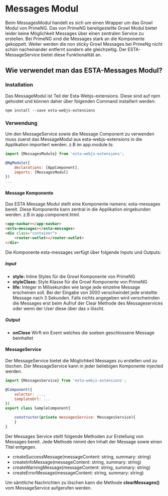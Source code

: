 # Messages Modul

Beim MessagesModul handelt es sich um einen Wrapper um das Growl Modul
von PrimeNG. Das von PrimeNG bereitgestellte Growl Modul bietet leider
keine Möglichkeit Messages über einen zentralen Service zu erstellen. Bei PrimeNG
sind die Messages stark an die Komponente gekoppelt. Weiter werden die non sticky Growl Messages bei PrimeNg
nicht schön nacheinander entfernt sondern alle gleichzeitig. Der ESTA-MessageService
bietet diese Funktionalität an.

## Wie verwendet man das ESTA-Messages Modul?
### Installation
Das MessageModul ist Teil der Esta-Webjs-extensions. Diese sind auf npm
gehostet und können daher über folgenden Command installiert werden:

```
npm install --save esta-webjs-extensions
```

### Verwendung
Um den MessageService sowie die Message Component zu verwenden muss zuerst das
MessageModul aus esta-webjs-extensions in die Applikation importiert werden.
z.B im app.module.ts:

```javascript
import {MessagesModule} from 'esta-webjs-extensions';

@NgModule({
    declarations: [AppComponent],
    imports: [MessagesModul]
})
...
```


#### Message Komponente

Das ESTA Message Modul stellt eine Komponente namens: esta-messages bereit.
Diese Komponente kann zentral in die Applikation eingebunden werden.
z.B in app.component.html.
```html
<app-navbar></app-navbar>
<esta-messages></esta-messages>
<div class="container">
    <router-outlet></router-outlet>
</div>
```

Die Komponente esta-messages verfügt über folgende Inputs und Outputs:

##### Input
- **style:** Inline Styles für die Growl Komponente von PrimeNG
- **styleClass:** Style Klasse für die Growl Komponente von PrimeNG
- **life:** Integer in Milisekunden wie lange jede einzelne Message erscheinen
  soll. Bei der Eingabe von 3000 verschwindet jede erstellte Message nach
  3 Sekunden. Falls nichts angegeben wird verschwinden die Messages erst
  beim Aufruf der Clear Methode des Messageservices oder wenn der User diese über
  das x löscht.

##### Output
- **onClose** Wirft ein Event welches die soeben geschlossene Message
    beinhaltet

#### MessageService
Der MessageService bietet die Möglichkeit Messages zu erstellen und zu löschen.
Der MessageService kann in jeder beliebigen Komponente injected werden.

```javascript
import {MessagesService} from 'esta-webjs-extensions';

@Component({
    selector: ...,
    templateUrl: ...
})
export class SampleComponent{

    constructor(private messagesService: MessagesService){
    }
}
```

Der Messages Service stellt folgende Methoden zur Erstellung von Messages bereit.
Jede Methode nimmt den Inhalt der Message sowie einen Titel entgegen.

- createSuccessMessage(messageContent: string, summary: string)
- createInfoMessage(messageContent: string, summary: string)
- createWarningMessage(messageContent: string, summary: string)
- createErrorMessage(messageContent: string, summary: string)

Um sämtliche Nachrichten zu löschen kann die Methode **clearMessages()** vom MessageService aufgerufen werden.



